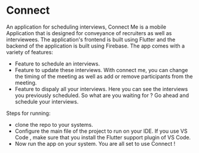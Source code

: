 # Connect
An application for scheduling interviews,
Connect Me is a mobile Application that is designed for conveyance of recruiters as well as interviewees. 
The application's frontend is built using Flutter and the backend of the application is built using Firebase. 
The app comes with a variety of features:
- Feature to schedule an interviews.
- Feature to update these interviews. With connect me, you can change the timing of the meeting as well as add or remove participants from the meeting.
- Feature to dispaly all your interviews. Here you can see the interviews you previously scheduled.
So what are you waiting for ? Go ahead and schedule your interviews.

Steps for running:
- clone the repo to your systems.
- Configure the main file of the project to run on your IDE. If you use VS Code , make sure that you install the Flutter support plugin of VS Code.
- Now run the app on your system.
You are all set to use Connect !
